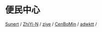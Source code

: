 # 便民中心
[Sunert](https://github.com/Sunert/Scripts) /
[ZhiYi-N](https://github.com/ZhiYi-N/Private-Script) /
[ziye](https://github.com/ziye11/JavaScript) /
[CenBoMin](https://github.com/CenBoMin/GithubSync) /
[adwktt](https://github.com/adwktt/adwktt) /
